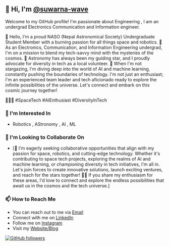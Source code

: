 ## 👋 Hi, I'm [@suwarna-wave](https://github.com/suwarna-wave)
 
Welcome to my GitHub profile! I'm passionate about Engineering , I am an undergrad Electronics Communication and Information engineer. 

🌟 Hello, I'm a proud NASO (Nepal Astronomical Society) Undergraduate Student Member with a burning passion for all things space and robotics. 🚀 As an Electronics, Communication, and Information Engineering undergrad, I'm on a mission to blend my tech-savvy mind with the mysteries of the cosmos. 🌌 Astronomy has always been my guiding star, and I proudly advocate for diversity in tech as a local volunteer. 🧠 When I'm not stargazing, I'm diving deep into the world of AI and machine learning, constantly pushing the boundaries of technology. I'm not just an enthusiast; I'm an experienced team leader and tech aficionado ready to explore the infinite possibilities of the universe. Let's connect and embark on this cosmic journey together!

 🌠🤖🔭 #SpaceTech #AIEnthusiast #DiversityInTech


### 👀 I'm Interested In
- Robotics , AStronomy , AI , ML


### 💞️ I'm Looking to Collaborate On
- [💞️ I'm eagerly seeking collaborative opportunities that align with my passion for space, robotics, and cutting-edge technology. Whether it's contributing to space tech projects, exploring the realms of AI and machine learning, or championing diversity in tech initiatives, I'm all in. Let's join forces to create innovative solutions, launch exciting ventures, and reach for the stars together! 🚀✨ If you share my enthusiasm for these areas, I'd love to connect and explore the endless possibilities that await us in the cosmos and the tech universe.]

### 📫 How to Reach Me
- You can reach out to me via [Email](Suwarnapyakurel5@gmail.com)
- Connect with me on [LinkedIn](https://www.linkedin.com/in/suwarna-pyakurel-9a4232256/)
- Follow me on [Instagram](https://www.instagram.com/suwarna_pyakurel/)
- Visit my [Website/Blog](https://essentialsapplications.blogspot.com/)

[![GitHub followers](https://img.shields.io/github/followers/suwarna-wave?label=Follow&style=social)](https://github.com/suwarna-wave)

<!---
suwarna-wave/suwarna-wave is a ✨ special ✨ repository because its `README.md` (this file) appears on your GitHub profile.
You can click the Preview link to take a look at your changes.
-->

